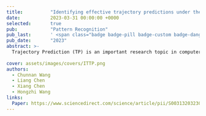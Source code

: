 ```yaml
---
title:          "Identifying effective trajectory predictions under the guidance of trajectory anomaly detection model"
date:           2023-03-31 00:00:00 +0000
selected:       true
pub:            "Pattern Recognition"
pub_last:       ' <span class="badge badge-pill badge-custom badge-danger">SCI Q1</span>'
pub_date:       "2023"
abstract: >-
  Trajectory Prediction (TP) is an important research topic in computer vision and robotics fields. Recently, many stochastic TP models have been proposed to deal with this problem and have achieved better performance than the traditional models with deterministic trajectory outputs. However, these stochastic models can generate a number of future trajectories with different qualities. They are lack of self-evaluation ability, that is, to examine the rationality of their prediction results, thus failing to guide users to identify high-quality ones from their candidate results. This hinders them from playing their best in real applications. In this paper, we make up for this defect and propose TPAD, a novel TP evaluation method based on the trajectory Anomaly Detection (AD) technique. In TPAD, we firstly combine the Automated Machine Learning (AutoML) technique and the experience in the AD and TP field to automatically...
  
cover: assets/images/covers/ITTP.png
authors:
  - Chunnan Wang
  - Liang Chen
  - Xiang Chen
  - Hongzhi Wang
links:
  Paper: https://www.sciencedirect.com/science/article/pii/S0031320323002595
---
```

